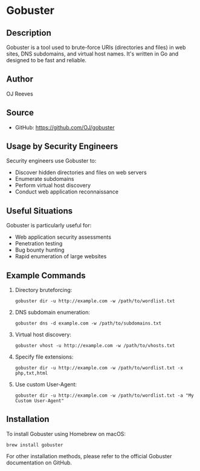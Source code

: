 # Gobuster

## Description
Gobuster is a tool used to brute-force URIs (directories and files) in web sites, DNS subdomains, and virtual host names. It's written in Go and designed to be fast and reliable.

## Author
OJ Reeves

## Source
- GitHub: https://github.com/OJ/gobuster

## Usage by Security Engineers
Security engineers use Gobuster to:
- Discover hidden directories and files on web servers
- Enumerate subdomains
- Perform virtual host discovery
- Conduct web application reconnaissance

## Useful Situations
Gobuster is particularly useful for:
- Web application security assessments
- Penetration testing
- Bug bounty hunting
- Rapid enumeration of large websites

## Example Commands
1. Directory bruteforcing:
   ```
   gobuster dir -u http://example.com -w /path/to/wordlist.txt
   ```

2. DNS subdomain enumeration:
   ```
   gobuster dns -d example.com -w /path/to/subdomains.txt
   ```

3. Virtual host discovery:
   ```
   gobuster vhost -u http://example.com -w /path/to/vhosts.txt
   ```

4. Specify file extensions:
   ```
   gobuster dir -u http://example.com -w /path/to/wordlist.txt -x php,txt,html
   ```

5. Use custom User-Agent:
   ```
   gobuster dir -u http://example.com -w /path/to/wordlist.txt -a "My Custom User-Agent"
   ```

## Installation
To install Gobuster using Homebrew on macOS:

```
brew install gobuster
```

For other installation methods, please refer to the official Gobuster documentation on GitHub.
